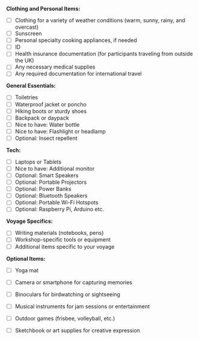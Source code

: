 **Clothing and Personal Items:**
- [ ] Clothing for a variety of weather conditions (warm, sunny, rainy, and overcast)
- [ ] Sunscreen
- [ ] Personal specialty cooking appliances, if needed
- [ ] ID
- [ ] Health insurance documentation (for participants traveling from outside the UK)
- [ ] Any necessary medical supplies
- [ ] Any required documentation for international travel

**General Essentials:**
- [ ] Toiletries
- [ ] Waterproof jacket or poncho
- [ ] Hiking boots or sturdy shoes
- [ ] Backpack or daypack
- [ ] Nice to have: Water bottle
- [ ] Nice to have: Flashlight or headlamp
- [ ] Optional: Insect repellent

**Tech:**
- [ ] Laptops or Tablets
- [ ] Nice to have: Additional monitor
- [ ] Optional: Smart Speakers
- [ ] Optional: Portable Projectors
- [ ] Optional: Power Banks
- [ ] Optional: Bluetooth Speakers
- [ ] Optional: Portable Wi-Fi Hotspots
- [ ] Optional: Raspberry Pi, Arduino etc.

**Voyage Specifics:**
- [ ] Writing materials (notebooks, pens)
- [ ] Workshop-specific tools or equipment
- [ ] Additional items specific to your voyage

**Optional Items:**
- [ ] Yoga mat
- [ ] Camera or smartphone for capturing memories
- [ ] Binoculars for birdwatching or sightseeing
- [ ] Musical instruments for jam sessions or entertainment
- [ ] Outdoor games (frisbee, volleyball, etc.)
- [ ] Sketchbook or art supplies for creative expression

